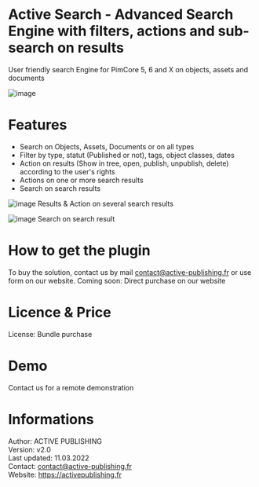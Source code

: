 # Active Search - Advanced Search Engine with filters, actions and sub-search on results
User friendly search Engine for PimCore 5, 6 and X on objects, assets and documents

![image](https://user-images.githubusercontent.com/26277574/162976739-aaaae725-5cff-451b-b29d-e975b93cf5d6.png)

# Features
- Search on Objects, Assets, Documents or on all types
- Filter by type, statut (Published or not), tags, object classes, dates
- Action on results (Show in tree, open, publish, unpublish, delete) according to the user's rights
- Actions on one or more search results
- Search on search results

![image](https://user-images.githubusercontent.com/26277574/162979102-e49a5dc7-0469-4f18-96f4-431667a07f98.png)
Results & Action on several search results

![image](https://user-images.githubusercontent.com/26277574/162979699-629a5fb9-cee8-461a-9bb2-45e926ef2f7e.png)
Search on search result

# How to get the plugin
To buy the solution, contact us by mail contact@active-publishing.fr or use form on our website.
Coming soon: Direct purchase on our website

# Licence & Price
License: Bundle purchase

# Demo
Contact us for a remote demonstration

# Informations
Author: ACTIVE PUBLISHING
<br/>Version: v2.0
<br/>Last updated: 11.03.2022
<br/>Contact: contact@active-publishing.fr
<br/>Website: https://activepublishing.fr
